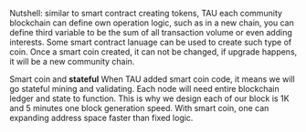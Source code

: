 Nutshell: similar to smart contract creating tokens, TAU each community blockchain can define own operation logic, such as in a new chain, you can define third variable to be the sum of all transaction volume or even adding interests. 
Some smart contract lanuage can be used to create such type of coin. Once a smart coin created, it can not be changed, if upgrade happens, it will be a new community chain.

Smart coin and **stateful**
When TAU added smart coin code, it means we will go stateful mining and validating. 
Each node will need entire blockchain ledger and state to function. This is why we design each of our block is 1K and 5 minutes one block generation speed. With smart coin, one can expanding address space faster than fixed logic. 

